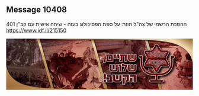 ## Message 10408

ההסכת הרשמי של צה"ל חוזר:
על ספת הפסיכולוג בעזה - שיחה אישית עם קב"ן 401
https://www.idf.il/215150

![Photo](./10408/10408_photo.jpg)
